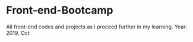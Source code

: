 # Front-end-Bootcamp
All front-end codes and projects as I proceed further in my learning. Year:  2019, Oct
